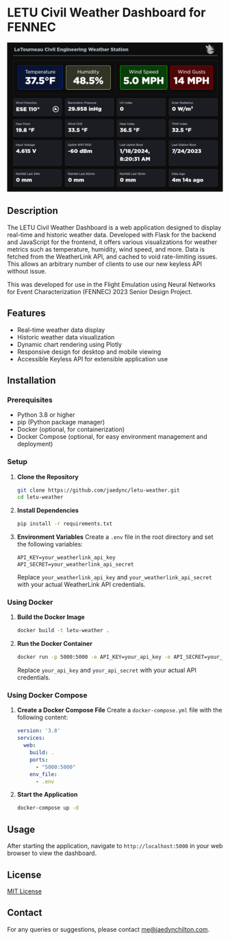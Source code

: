 
# LETU Civil Weather Dashboard for FENNEC

![example screenshot](/images/Screenshot2024-01-21.png)

## Description
The LETU Civil Weather Dashboard is a web application designed to display real-time and historic weather data. Developed with Flask for the backend and JavaScript for the frontend, it offers various visualizations for weather metrics such as temperature, humidity, wind speed, and more. Data is fetched from the WeatherLink API, and cached to void rate-limiting issues. This allows an arbitrary number of clients to use our new keyless API without issue.

This was developed for use in the Flight Emulation using Neural Networks for Event Characterization (FENNEC) 2023 Senior Design Project.

## Features
- Real-time weather data display
- Historic weather data visualization
- Dynamic chart rendering using Plotly
- Responsive design for desktop and mobile viewing
- Accessible Keyless API for extensible application use

## Installation

### Prerequisites
- Python 3.8 or higher
- pip (Python package manager)
- Docker (optional, for containerization)
- Docker Compose (optional, for easy environment management and deployment)

### Setup
1. **Clone the Repository**
   ```bash
   git clone https://github.com/jaedync/letu-weather.git
   cd letu-weather
   ```

2. **Install Dependencies**
   ```bash
   pip install -r requirements.txt
   ```

3. **Environment Variables**
   Create a `.env` file in the root directory and set the following variables:
   ```
   API_KEY=your_weatherlink_api_key
   API_SECRET=your_weatherlink_api_secret
   ```
   Replace `your_weatherlink_api_key` and `your_weatherlink_api_secret` with your actual WeatherLink API credentials.

### Using Docker
1. **Build the Docker Image**
   ```bash
   docker build -t letu-weather .
   ```

2. **Run the Docker Container**
   ```bash
   docker run -p 5000:5000 -e API_KEY=your_api_key -e API_SECRET=your_api_secret letu-weather
   ```
   Replace `your_api_key` and `your_api_secret` with your actual API credentials.

### Using Docker Compose
1. **Create a Docker Compose File**
   Create a `docker-compose.yml` file with the following content:
   ```yaml
   version: '3.8'
   services:
     web:
       build: .
       ports:
         - "5000:5000"
       env_file:
         - .env
   ```

2. **Start the Application**
   ```bash
   docker-compose up -d
   ```

## Usage
After starting the application, navigate to `http://localhost:5000` in your web browser to view the dashboard.

## License
[MIT License](LICENSE)

## Contact
For any queries or suggestions, please contact [me@jaedynchilton.com](mailto:me@jaedynchilton.com).
